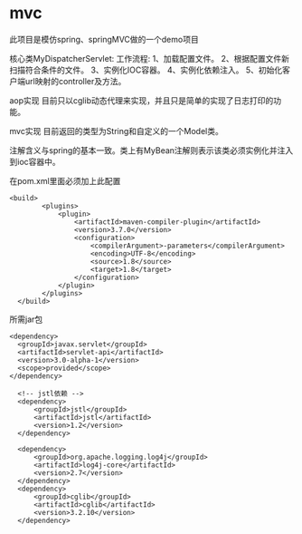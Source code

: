 # mvc
此项目是模仿spring、springMVC做的一个demo项目

核心类MyDispatcherServlet:
      工作流程:
      1、加载配置文件。
      2、根据配置文件新扫描符合条件的文件。
      3、实例化IOC容器。
      4、实例化依赖注入。
      5、初始化客户端url映射的controller及方法。
      
aop实现
     目前只以cglib动态代理来实现，并且只是简单的实现了日志打印的功能。
     
mvc实现
     目前返回的类型为String和自定义的一个Model类。

注解含义与spring的基本一致。类上有MyBean注解则表示该类必须实例化并注入到ioc容器中。

在pom.xml里面必须加上此配置


    <build>
            <plugins>
                <plugin>
                    <artifactId>maven-compiler-plugin</artifactId>
                    <version>3.7.0</version>
                    <configuration>
                        <compilerArgument>-parameters</compilerArgument>
                        <encoding>UTF-8</encoding>
                        <source>1.8</source>
                        <target>1.8</target>
                    </configuration>
                </plugin>
            </plugins>
      </build>

所需jar包


    <dependency>
      <groupId>javax.servlet</groupId>
      <artifactId>servlet-api</artifactId>
      <version>3.0-alpha-1</version>
      <scope>provided</scope>
    </dependency>

      <!-- jstl依赖 -->
      <dependency>
          <groupId>jstl</groupId>
          <artifactId>jstl</artifactId>
          <version>1.2</version>
      </dependency>

      <dependency>
          <groupId>org.apache.logging.log4j</groupId>
          <artifactId>log4j-core</artifactId>
          <version>2.7</version>
      </dependency>
      <dependency>
          <groupId>cglib</groupId>
          <artifactId>cglib</artifactId>
          <version>3.2.10</version>
      </dependency>
      
      
      
